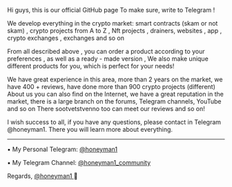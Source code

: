Hi guys, this is our official GitHub page To make sure, write to Telegram !

We develop everything in the crypto market: smart contracts (skam or not skam) , crypto projects from A to Z , Nft projects , drainers, websites , app , crypto exchanges , exchanges and so on 

From all described above , you can order a product according to your preferences , as well as a ready - made version , We also make unique different products for you, which is perfect for your needs!

We have great experience in this area, more than 2 years on the market, we have 400 + reviews, have done more than 900 crypto projects (different) 
About us you can also find on the Internet, we have a great reputation in the market, there is a large branch on the forums, Telegram channels, YouTube and so on 
There sootvetstvenno too can meet our reviews and so on!

I wish success to all, if you have any questions, please contact in Telegram @honeyman1.
There you will learn more about everything.

------------------------------------------------------------------------------------------

▪️ My Personal Telegram: [@honeyman1](https://t.me/honeyman1)

▪️ My Telegram Channel: [@honeyman1_community](https://t.me/honeyman1_community)

Regards, [@honeyman1 ](https://t.me/honeyman1)🖤

